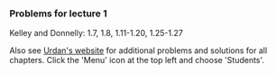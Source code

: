 
### Problems for lecture 1

Kelley and Donnelly:  1.7, 1.8, 1.11-1.20, 1.25-1.27

Also see <a href="https://routledgetextbooks.com/textbooks/9781138838345/default.php">Urdan's website</a> for additional problems and solutions for all chapters.  Click the 'Menu' icon at the top left and choose 'Students'.
